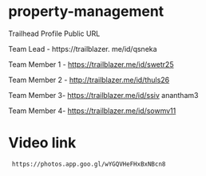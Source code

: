 # property-management
Trailhead Profile Public URL 

Team Lead - https://trailblazer. me/id/qsneka

Team Member 1 - https://trailblazer.me/id/swetr25

Team Member 2 - http://trailblazer.me/id/thuls26

Team Member 3-  https://trailblazer.me/id/ssiv anantham3

Team Member 4-  https://trailblazer.me/id/sowmv11

# Video link
     https://photos.app.goo.gl/wYGQVHeFHxBxNBcn8

